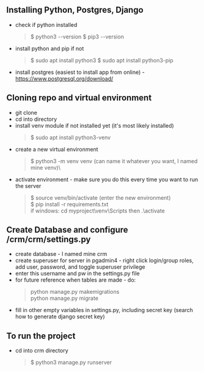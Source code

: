 ## Installing Python, Postgres, Django
- check if python installed
  > $ python3 --version
  > $ pip3 --version
- install python and pip if not 
  > $ sudo apt install python3
  > $ sudo apt install python3-pip
- install postgres (easiest to install app from online) - https://www.postgresql.org/download/

## Cloning repo and virtual environment
- git clone
- cd into directory
- install venv module if not installed yet (it's most likely installed)
  > $ sudo apt install python3-venv
- create a new virtual environment
  > $ python3 -m venv venv (can name it whatever you want, I named mine venv)\
- activate environment - make sure you do this every time you want to run the server
  > $ source venv/bin/activate (enter the new environment)\
  > $ pip install -r requirements.txt\
  > if windows: cd myproject\venv\Scripts then .\activate

## Create Database and configure /crm/crm/settings.py
- create database - I named mine crm
- create superuser for server in pgadmin4 - right click login/group roles, add user, password, and toggle superuser privilege
- enter this username and pw in the settings.py file
- for future reference when tables are made - do:
  > python manage.py makemigrations\
  > python manage.py migrate
- fill in other empty variables in settings.py, including secret key (search how to generate django secret key)

## To run the project
- cd into crm directory
  > $ python3 manage.py runserver

